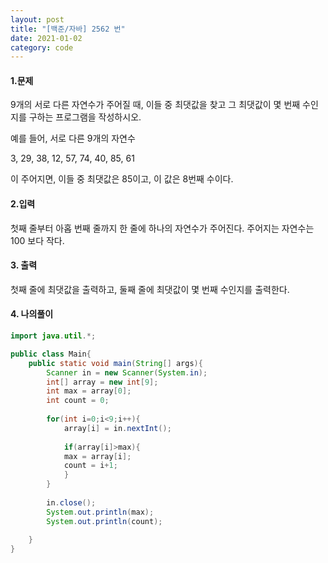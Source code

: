```yaml
---
layout: post
title: "[백준/자바] 2562 번"
date: 2021-01-02
category: code
---
```


#### 1.문제

9개의 서로 다른 자연수가 주어질 때, 이들 중 최댓값을 찾고 그 최댓값이 몇 번째 수인지를 구하는 프로그램을 작성하시오.

예를 들어, 서로 다른 9개의 자연수

3, 29, 38, 12, 57, 74, 40, 85, 61

이 주어지면, 이들 중 최댓값은 85이고, 이 값은 8번째 수이다.

#### 2.입력

첫째 줄부터 아홉 번째 줄까지 한 줄에 하나의 자연수가 주어진다. 주어지는 자연수는 100 보다 작다.

#### 3. 출력

첫째 줄에 최댓값을 출력하고, 둘째 줄에 최댓값이 몇 번째 수인지를 출력한다.

#### 4. 나의풀이

````java
import java.util.*;

public class Main{
    public static void main(String[] args){
        Scanner in = new Scanner(System.in);
        int[] array = new int[9];
        int max = array[0];
        int count = 0;
        
        for(int i=0;i<9;i++){
            array[i] = in.nextInt();
            
            if(array[i]>max){
            max = array[i];
            count = i+1;
            }
        }
        
        in.close();
        System.out.println(max);
        System.out.println(count);
        
    }
}
````
